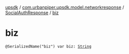 [upsdk](../../index.md) / [com.urbanpiper.upsdk.model.networkresponse](../index.md) / [SocialAuthResponse](index.md) / [biz](./biz.md)

# biz

`@SerializedName("biz") var biz: `[`String`](https://kotlinlang.org/api/latest/jvm/stdlib/kotlin/-string/index.html)